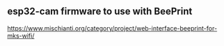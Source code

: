 ## esp32-cam firmware to use with BeePrint

https://www.mischianti.org/category/project/web-interface-beeprint-for-mks-wifi/